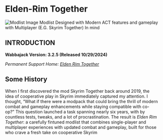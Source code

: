 # Elden-Rim Together

![Modlist Image](https://github.com/DJLegends1011/Elden-Rim-Together/blob/main/modlist-image.png)
Modlist Designed with Modern ACT features and gameplay with Multiplayer (E.G. Skyrim Together) In mind

## INTRODUCTION

**Wabbajack Version: 3.2.5 (Released 10/29/2024)**  

*Permanent Support Home:  [Elden Rim Together](https://discord.gg/YwU4dF2X9V)*  

## Some History

When I first discovered the mod Skyrim Together back around 2019, the idea of cooperative play in Skyrim immediately captured my attention. I thought, “What if there were a modpack that could bring the thrill of modern combat and gameplay enhancements while staying compatible with co-op?” This question launched a task spanning nearly six years, with by countless tests, tweaks, and a lot of procrastination. The result is *Elden Rim Together*: a carefully fintuned modlist that combines single-player and multiplayer experiences with updated combat and gameplay, built for those who crave a fresh take on cooperative Skyrim

